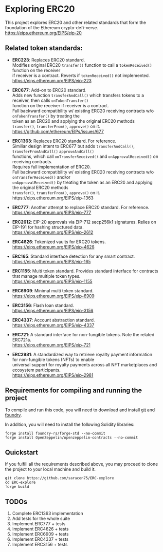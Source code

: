 # Exploring ERC20

This project explores ERC20 and other related standards that form the foundation of the Ethereum crypto-defi-verse.  
https://eips.ethereum.org/EIPS/eip-20  

## Related token standards:  

-   **ERC223**: Replaces ERC20 standard.  
                Modifies original ERC20 `transfer()` function to call a `tokenReceived()` function on the receiver  
                if receiver is a contract. Reverts if `tokenReceived()` not implemented.  
                https://eips.ethereum.org/EIPS/eip-223  

-   **ERC677**: Add-on to ERC20 standard.  
                Adds new function `transferAndCall()` which transfers tokens to a receiver, then calls `onTokenTransfer()`  
                function on the receiver if receiver is a contract.  
                Full backward compatibility w/ existing ERC20 receiving contracts w/o `onTokenTransfer()` by treating the  
                token as an ERC20 and applying the original ERC20 methods `transfer()`, `transferFrom()`, `approve()` on it.  
                https://github.com/ethereum/EIPs/issues/677  

-   **ERC1363**: Replaces ERC20 standard. For reference.  
                 Similiar design intent to ERC677 but adds `transferAndCall()`, `transferFromAndCall()` `approveAndCall()`  
                 functions, which call `onTransferReceived()` and `onApprovalReceived()` on receiving contracts.  
                 Requires full implementation of ERC20.  
                 Full backward compatibility w/ existing ERC20 receiving contracts w/o `onTransferReceived()` and/or  
                 `onApprovalReceived()` by treating the token as an ERC20 and applying the original ERC20 methods  
                 `transfer()`, `transferFrom()`, `approve()` on it.  
                 https://eips.ethereum.org/EIPS/eip-1363  

-   **ERC777**: Another attempt to replace ERC20 standard. For reference.  
                https://eips.ethereum.org/EIPS/eip-777  

-   **ERC2612**: EIP-20 approvals via EIP-712 secp256k1 signatures. Relies on EIP-191 for hashing structured data.  
                 https://eips.ethereum.org/EIPS/eip-2612  

-   **ERC4626**: Tokenized vaults for ERC20 tokens.  
                 https://eips.ethereum.org/EIPS/eip-4626  

-   **ERC165**: Standard interface detection for any smart contract.  
                https://eips.ethereum.org/EIPS/eip-165  

-   **ERC1155**: Multi token standard. Provides standard interface for contracts that manage multiple token types.  
                 https://eips.ethereum.org/EIPS/eip-1155  

-   **ERC6909**: Minimal multi token standard.  
                 https://eips.ethereum.org/EIPS/eip-6909  

-   **ERC3156**: Flash loan standard.  
                 https://eips.ethereum.org/EIPS/eip-3156  

-   **ERC4337**: Account abstraction standard.  
                 https://eips.ethereum.org/EIPS/eip-4337  

-   **ERC721**: A standard interface for non-fungible tokens. Note the related ERC721a.  
                https://eips.ethereum.org/EIPS/eip-721  

-   **ERC2981**: A standardized way to retrieve royalty payment information for non-fungible tokens (NFTs) to enable  
                 universal support for royalty payments across all NFT marketplaces and ecosystem participants.  
                 https://eips.ethereum.org/EIPS/eip-2981  

## Requirements for compiling and running the project

To compile and run this code, you will need to download and install 
[git](https://git-scm.com/book/en/v2/Getting-Started-Installing-Git) and
[foundry](https://getfoundry.sh/).  

In addition, you will need to install the following Solidity libraries:  

```
forge install foundry-rs/forge-std --no-commit
forge install OpenZeppelin/openzeppelin-contracts --no-commit
```

## Quickstart

If you fulfill all the requirements described above, you may proceed to clone the project to your local machine and build it.
```
git clone https://github.com/saracen75/ERC-explore
cd ERC-explore
forge build
```

## TODOs
1. Complete ERC1363 implementation
2. Add tests for the whole suite
3. Implement ERC777 + tests
4. Implement ERC4626 + tests
5. Implement ERC6909 + tests
6. Implement ERC4337 + tests
7. Implement ERC3156 + tests